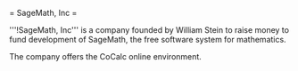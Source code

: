 = SageMath, Inc =

'''!SageMath, Inc''' is a company founded by William Stein to raise money
to fund development of SageMath, the free software system for mathematics.

The company offers the CoCalc online environment.
